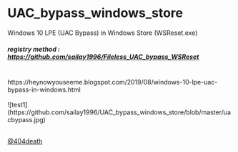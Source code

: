 # UAC_bypass_windows_store
 Windows 10 LPE (UAC Bypass) in  Windows Store  (WSReset.exe)

##### registry method : https://github.com/sailay1996/Fileless_UAC_bypass_WSReset 
 <br>
https://heynowyouseeme.blogspot.com/2019/08/windows-10-lpe-uac-bypass-in-windows.html
<br><br>
![test1](https://github.com/sailay1996/UAC_bypass_windows_store/blob/master/uacbypass.jpg) <br><br>

[@404death](https://twitter.com/404death)
